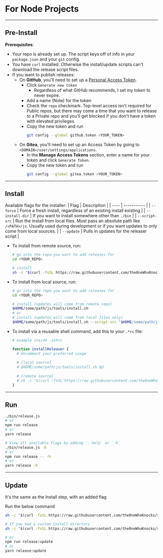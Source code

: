 # For Node Projects
---

## Pre-Install

**Prerequisites**:
- Your repo is already set up. The script keys off of info in your `package.json` and your `git` config.
- You have `curl` installed. Otherwise the install/update scripts can't download the release script files.
- If you want to publish releases:
   - On **GitHub**, you'll need to set up a [Personal Access Token](https://github.com/settings/tokens).
      - Click `Generate new token`
         - Regardless of what GitHub recommends, I set my token to never expire.
      - Add a name (Note) for the token
      - Check the `repo` checkmark. Top-level access isn't required for Public repos, but there may come a time that you want to release to a Private repo and you'll get blocked if you don't have a token with elevated privileges.
      - Copy the new token and run
         ```sh
         git config --global github.token <YOUR_TOKEN>
         ```
   - On **Gitea**, you'll need to set up an Access Token by going to `<DOMAIN>/user/settings/applications`.
      - In the **Manage Access Tokens** section, enter a name for your token and click `Generate Token`.
      - Copy the new token and run
         ```sh
         git config --global gitea.token <YOUR_TOKEN>
         ```

---

## Install

Available flags for the installer:
| Flag | Description |
| ---- | ----------- |
| `--force` | Force a fresh install, regardless of an existing install existing |
| `--install-dir` | If you want to install somewhere other than `./bin` |
| `--script-src` | Run the install from local files. Must pass an absolute path like `/<PATH>/js`. Usually used during development or if you want updates to only come from local sources. |
| `--update` | Pulls in updates for the releaser script |

- To install from remote source, run:
    ```sh
    # go into the repo you want to add releases for
    cd <YOUR_REPO>

    # install
    sh -c "$(curl -fsSL https://raw.githubusercontent.com/the0neWhoKnocks/release-script/master/js/tools/install.sh)" # [optional flags]
    ```
- To install from local source, run:
    ```sh
    # go into the repo you want to add releases for
    cd <YOUR_REPO>

    # install (updates will come from remote repo)
    $HOME/some/path/js/tools/install.sh
    # or
    # install (updates will come from local files only)
    $HOME/some/path/js/tools/install.sh --script-src "$HOME/some/path/js"
    ```
- To install via a reusable shell command, add this to your `.*rc` file:
    ```sh
    # example inside .zshrc

    function installReleaser {
      # Uncomment your preferred usage
      
      # [local source]
      # $HOME/some/path/js/tools/install.sh $@
      
      # [remote source]
      # sh -c "$(curl -fsSL https://raw.githubusercontent.com/the0neWhoKnocks/release-script/master/js/tools/install.sh)" $@
    }
    ```

---

## Run

```sh
./bin/release.js
# or
npm run release
# or
yarn release

# View all available flags by adding `--help` or `-h`
./bin/release.js -h
# or
npm run release -- -h
# or
yarn release -h
```

---

## Update

It's the same as the Install step, with an added flag

Run the below command
```sh
sh -c "$(curl -fsSL https://raw.githubusercontent.com/the0neWhoKnocks/release-script/master/js/tools/install.sh) --update"

# If you had a custom install directory
sh -c "$(curl -fsSL https://raw.githubusercontent.com/the0neWhoKnocks/release-script/master/js/tools/install.sh) --update --install-dir \"some/other/folder\""

# or
npm run release:update
# or
yarn release:update
```
